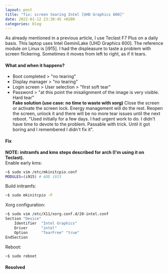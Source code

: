 ```yaml
---
layout: post
title: "fix: screen tearing Intel [UHD Graphics 600]"
date: 2022-01-12 23:30:45 +0200
categories: blog
---
```

As already mentioned in a previous article, I use Teclast F7 Plus on a daily basis. This laptop uses Intel GeminiLake [UHD Graphics 600]. The reference module on Linux is [i915]. I had the displeasure to taste a problem with screen flickering. Sometimes it moves from left to right, as if it tears.
#### What and when it happens?
- Boot completed > "no tearing"
- Display manager > "no tearing"
- Login screen > User selection > "first soft tear"
- Password > "at this point the misalignment of the image is very visible. Hard tear"\
**Fake solution (use case: no time to waste with xorg)**
Close the screen or activate the screen lock. Energy management will do the rest. Reopen the screen, unlock it and there will be no more tear issues until the next reboot. "Used initially for a few days. I had urgent work to do. I didn't have time to devote to the problem. Passable with trick. Until it got boring and I remembered I didn't fix it". 
#### Fix
**NOTE: initramfs and kms steps described for arch (I'm using it on Teclast).**\
Enable early kms:
```bash
~$ sudo vim /etc/mkinitcpio.conf
MODULES=(i915) # ADD i915
```
Build initramfs:
```bash
~$ sudo mkinitcpio -P
```
Xorg configuration:
```bash
~$ sudo vim /etc/X11/xorg.conf.d/20-intel.conf
Section "Device"
	Identifier  "Intel Graphics"
	Driver      "intel"
	Option      "TearFree" "true"
EndSection
```
Reboot:
```bash
~$ sudo reboot
```
#### Resolved
